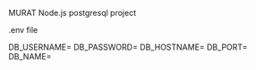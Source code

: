 MURAT
Node.js postgresql project


.env file

DB_USERNAME=
DB_PASSWORD=
DB_HOSTNAME=
DB_PORT=
DB_NAME=